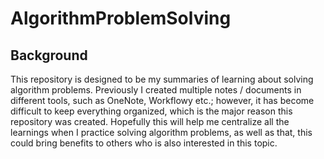 # AlgorithmProblemSolving

## Background

This repository is designed to be my summaries of learning about solving algorithm problems.
Previously I created multiple notes / documents in different tools, such as OneNote, Workflowy etc.; however, it
has become difficult to keep everything organized, which is the major reason this repository was created.
Hopefully this will help me centralize all the learnings when I practice solving algorithm problems, as well as that, this could bring benefits to others who is also interested in this topic.
